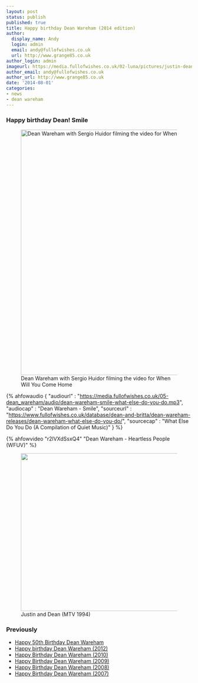 ```yaml
---
layout: post
status: publish
published: true
title: Happy birthday Dean Wareham (2014 edition)
author:
  display_name: Andy
  login: admin
  email: andy@fullofwishes.co.uk
  url: http://www.grange85.co.uk
author_login: admin
imageurl: https://media.fullofwishes.co.uk/02-luna/pictures/justin-dean-mtv-rabbit.jpg
author_email: andy@fullofwishes.co.uk
author_url: http://www.grange85.co.uk
date: '2014-08-01'
categories:
- news
- dean wareham
---
```

### Happy birthday Dean! Smile

<figure class="caption aligncenter"><img alt="Dean Wareham with Sergio Huidor filming the video for When Will You Come Home" src="https://media.fullofwishes.co.uk/01-galaxie_500/pictures/sergio-huidor-dean-wareham.jpg" width="960" height="666" class /><figcaption class="caption-text"> Dean Wareham with Sergio Huidor filming the video for When Will You Come Home</figcaption></figure>

{% ahfowaudio {
	"audiourl" : "https://media.fullofwishes.co.uk/05-dean_wareham/audio/dean-wareham-smile-what-else-do-you-do.mp3",
	"audiocap" : "Dean Wareham - Smile", 
	"sourceurl" : "https://www.fullofwishes.co.uk/database/dean-and-britta/dean-wareham-releases/dean-wareham-what-else-do-you-do/",
	"sourcecap" : "What Else Do You Do (A Compilation of Quiet Music)"
	}
 %}





{% ahfowvideo "r2lVXdSsxQ4" "Dean Wareham - Heartless People (WFUV)" %}


<figure class="caption aligncenter"><img src="https://media.fullofwishes.co.uk/02-luna/pictures/justin-dean-mtv-rabbit.jpg" width="541" height="428" class /><figcaption class="caption-text"> Justin and Dean (MTV 1994)</figcaption></figure>

### Previously

- [Happy 50th Birthday Dean Wareham](/2013/08/01/happy-50th-birthday-dean-wareham/)
- [Happy birthday Dean Wareham (2012)](/2012/08/01/happy-birthday-dean-wareham-3/)
- [Happy Birthday Dean Wareham (2010)](/2010/08/01/happy-birthday-dean-wareham-2/)
- [Happy Birthday Dean Wareham (2009)](/2009/08/01/happy-birthday-dean-wareham/)
- [Happy Birthday Dean Wareham (2008)](/2008/08/01/happy-birthday-dean-2/)
- [Happy Birthday Dean Wareham (2007)](/2007/08/01/happy-birthday-dean/)
